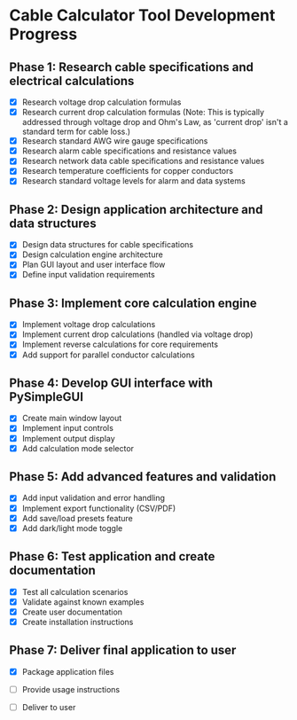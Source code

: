# Cable Calculator Tool Development Progress

## Phase 1: Research cable specifications and electrical calculations
- [x] Research voltage drop calculation formulas
- [x] Research current drop calculation formulas (Note: This is typically addressed through voltage drop and Ohm's Law, as 'current drop' isn't a standard term for cable loss.)  
- [x] Research standard AWG wire gauge specifications
- [x] Research alarm cable specifications and resistance values
- [x] Research network data cable specifications and resistance values
- [x] Research temperature coefficients for copper conductors
- [x] Research standard voltage levels for alarm and data systems

## Phase 2: Design application architecture and data structures
- [x] Design data structures for cable specifications
- [x] Design calculation engine architecture
- [x] Plan GUI layout and user interface flow
- [x] Define input validation requirements

## Phase 3: Implement core calculation engine
- [x] Implement voltage drop calculations
- [x] Implement current drop calculations (handled via voltage drop)
- [x] Implement reverse calculations for core requirements
- [x] Add support for parallel conductor calculations

## Phase 4: Develop GUI interface with PySimpleGUI
- [x] Create main window layout
- [x] Implement input controls
- [x] Implement output display
- [x] Add calculation mode selector

## Phase 5: Add advanced features and validation
- [x] Add input validation and error handling
- [x] Implement export functionality (CSV/PDF)
- [x] Add save/load presets feature
- [x] Add dark/light mode toggle

## Phase 6: Test application and create documentation
- [x] Test all calculation scenarios
- [x] Validate against known examples
- [x] Create user documentation
- [x] Create installation instructions

## Phase 7: Deliver final application to user
- [X] Package application files
- [ ] Provide usage instructions
- [ ] Deliver to user

